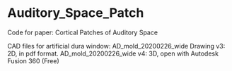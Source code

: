# Auditory_Space_Patch
Code for paper: Cortical Patches of Auditory Space

CAD files for artificial dura window:
AD_mold_20200226_wide Drawing v3: 2D, in pdf format.
AD_mold_20200226_wide v4: 3D, open with Autodesk Fusion 360 (Free)
